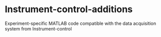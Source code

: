 # Instrument-control-additions
Experiment-specific MATLAB code compatible with the data acquisition system from Instrument-control
